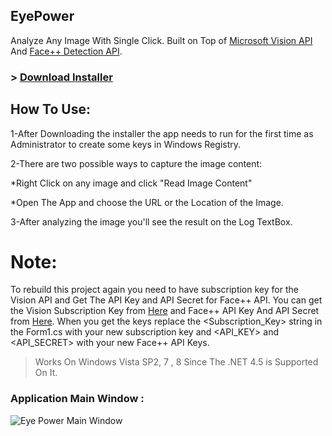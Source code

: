 ## EyePower
Analyze Any Image With Single Click.
Built on Top of [Microsoft Vision API](https://www.projectoxford.ai/vision) And [Face++ Detection API](http://www.faceplusplus.com/).
### > [Download Installer](https://goo.gl/Mm3qZJ)


## How To Use:
1-After Downloading the installer the app needs to run for the first time as Administrator to create some keys in Windows Registry.

2-There are two possible ways to capture the image content:

 *Right Click on any image and click "Read Image Content"
 
 *Open The App and choose the URL or the Location of the Image.
 
3-After analyzing the image you'll see the result on the Log TextBox.


# Note:
To rebuild this project again you need to have subscription key for the Vision API and Get The API Key and API Secret for Face++ API. You can get the Vision Subscription Key from [Here](https://www.projectoxford.ai/vision) and Face++ API Key And API Secret from [Here](http://www.faceplusplus.com/). When you get the keys replace the <Subscription_Key> string in the Form1.cs with your new subscription key and <API_KEY> and <API_SECRET> with your new Face++ API Keys.


> Works On Windows Vista SP2, 7 , 8 Since The .NET 4.5 is Supported On It.



### Application Main Window : 
![Eye Power Main Window](https://github.com/ShawkyZ/EyePower/blob/master/Screenshot1.png)
